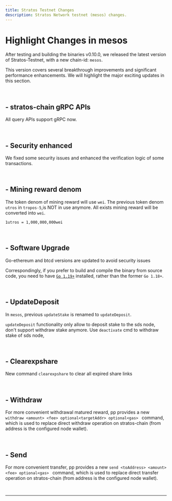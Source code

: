 ```yaml
---
title: Stratos Testnet Changes
description: Stratos Network testnet (mesos) changes.
---
```


# Highlight Changes in mesos

After testing and building the binaries v0.10.0, we released the latest version of Stratos-Testnet, with a new chain-id: `mesos`.

This version covers several breakthrough improvements and significant performance enhancements. We will highlight the major exciting updates in this section.

<br>

## - stratos-chain gRPC APIs

All query APIs support gRPC now.

<br>

## - Security enhanced

We fixed some security issues and enhanced the verification logic of some transactions.

<br>

## - Mining reward denom

The token denom of mining reward will use `wei`.
The previous token denom `utros` in `tropos-5`,is NOT in use anymore.
All exists mining reward will be converted into `wei`.
``` { .yaml .no-copy }
1utros = 1,000,000,000wei
```

<br>

## - Software Upgrade

Go-ethereum and btcd versions are updated to avoid security issues

Correspondingly, if you prefer to build and compile the binary from source code, you need to have [`Go 1.19+`](https://golang.org/doc/install) installed, rather than the former `Go 1.18+`.

<br>

## - UpdateDeposit

In `mesos`, previous `updateStake` is renamed to `updateDeposit`.

`updateDeposit` functionality only allow to deposit stake to the sds node, don't support withdraw stake anymore. Use `deactivate` cmd to withdraw stake of sds node, 

<br>

## - Clearexpshare

New command `clearexpshare` to clear all expired share links

<br>

## - Withdraw

For more convenient withdrawal matured reward, pp provides a new `withdraw <amount> <fee> optional<targetAddr> optional<gas> ` command, which is used to replace direct withdraw operation on stratos-chain (from address is the configured node wallet).

<br>

## - Send

For more convenient transfer, pp provides a new `send <toAddress> <amount> <fee> optional<gas> ` command, which is used to replace direct transfer operation on stratos-chain (from address is the configured node wallet).

<br>


---

<br>